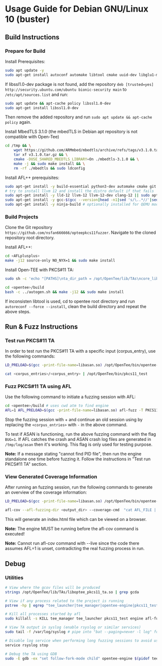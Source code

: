 # Usage Guide for Debian GNU/Linux 10 (buster)

## Build Instructions

### Prepare for Build

Install Prerequisites:

```bash
sudo apt update -y
sudo apt-get install autoconf automake libtool cmake uuid-dev libglu1-mesa-dev libelf-dev mesa-common-dev build-essential wget git pkg-config libfuse-dev libssl1.0-dev
```

If libssl1.0-dev package is not found, add the repository ```deb [trusted=yes] http://security.ubuntu.com/ubuntu bionic-security main``` to ```/etc/apt/sources.list``` and run:

```bash
sudo apt update && apt-cache policy libssl1.0-dev
sudo apt-get install libssl1.0-dev
```

Then remove the added repository and run ```sudo apt update && apt-cache policy``` again. 

Install MbedTLS 3.1.0 (the mbedTLS in Debian apt repository is not compatible with Open-Tee)

```bash
cd /tmp && \
	wget https://github.com/ARMmbed/mbedtls/archive/refs/tags/v3.1.0.tar.gz && \
    tar xf v3.1.0.tar.gz && \
    cmake -DUSE_SHARED_MBEDTLS_LIBRARY=On ./mbedtls-3.1.0 && \
    make -j && sudo make install && \
    rm -rf ./mbedtls && sudo ldconfig
```

Install AFL++ prerequisites:

```bash
sudo apt-get install -y build-essential python3-dev automake cmake git flex bison libglib2.0-dev libpixman-1-dev python3-setuptools cargo libgtk-3-dev
# try to install llvm 12 and install the distro default if that fails
sudo apt-get install -y lld-12 llvm-12 llvm-12-dev clang-12 || sudo apt-get install -y lld llvm llvm-dev clang
sudo apt-get install -y gcc-$(gcc --version|head -n1|sed 's/\..*//'|sed 's/.* //')-plugin-dev libstdc++-$(gcc --version|head -n1|sed 's/\..*//'|sed 's/.* //')-dev
sudo apt-get install -y ninja-build # optionally installed for QEMU mode
```

### Build Projects

Clone the Git repository `https://github.com/nsfan666666/opteepkcs11fuzzer`. Navigate to the cloned repository root directory.

Install AFL++:

```bash
cd <AFLplusplus>
make -j12 source-only NO_NYX=1 && sudo make install
```

Install Open-TEE with PKCS#11 TA:

```bash
sudo sh -c 'echo "[PATHS]\nta_dir_path = /opt/OpenTee/lib/TAs\ncore_lib_path = /opt/OpenTee/lib\nopentee_bin = /opt/OpenTee/bin/opentee-engine\nsubprocess_manager = libManagerApi.so\nsubprocess_launcher = libLauncherApi.so" > /etc/opentee.conf'

cd <opentee>/build
bash -c ../autogen.sh && make -j12 && sudo make install 
```

If inconsisten libtool is used, cd to opentee root directory and run ```autoreconf --force --install```, clean the build directory and repeat the above steps.

## Run & Fuzz Instructions

### Test run PKCS#11 TA

In order to test run the PKCS#11 TA with a specific input (corpus_entry), use the following commands: 

```bash
LD_PRELOAD=$(gcc -print-file-name=libasan.so) /opt/OpenTee/bin/opentee-engine -f 

cat <corpus_entries>/<corpus_entry> | /opt/OpenTee/bin/pkcs11_test 
```

### Fuzz PKCS#11 TA using AFL

Use the following command to initiate a fuzzing session with AFL:

```bash
cd <opentee>/build # uses cwd atm to find engine
AFL=1 AFL_PRELOAD=$(gcc -print-file-name=libasan.so) afl-fuzz -T PKCS11 -D -t <timeout_ms> -i <corpus_entries> -o <opentee>/out -- /opt/OpenTee/bin/pkcs11_test
```

Stop the fuzzing session with <CTRL>+<C> and continue an old session using by replacing the `<corpus_entries>` with `-` in the above command.

To test if ASAN is functioning, run the above fuzzing command with the flag ```BUG=1```. If AFL catches the crash and ASAN crash log files are generated in ```/tmp/log/asan``` then it's working. This flag is only used for testing purpose.

**Note:** If a message stating "cannot find PID file", then run the engine standalone one time before fuzzing it. Follow the instructions in "Test run PKCS#11 TA" section.


### View Generated Coverage Information

After running an fuzzing session, run the following commands to generate an overview of the coverage information:

```bash
LD_PRELOAD=$(gcc -print-file-name=libasan.so) /opt/OpenTee/bin/opentee-engine -f

afl-cov --afl-fuzzing-dir <output_dir> --coverage-cmd  "cat AFL_FILE | LD_PRELOAD=$(gcc -print-file-name=libasan.so) /opt/OpenTee/bin/pkcs11_test" --code-dir <opentee> --overwrite
```

This will generate an index.html file which can be viewed on a browser. 

**Note:** The engine MUST be running before the afl-cov command is executed!

**Note:** Cannot run afl-cov command with --live since the code there assumes AFL=1 is unset, contradicting the real fuzzing process in run.



## Debug

### Utilities

```bash
# View where the gcov files will be produced
strings /opt/OpenTee/lib/TAs/liboptee_pkcs11_ta.so | grep gcda 

# View if any process related to the project is running
pstree -hp | egrep "tee_launcher|tee_manager|opentee-engine|pkcs11_test" 

# Kill all processes started by afl
sudo killall -s KILL tee_manager tee_launcher pkcs11_test engine afl-fuzz opentee-engine

# View TA output in syslog (enable rsyslog or similar services)
sudo tail -f /var/log/syslog # pipe into "bat --paging=never -l log" for prettier output 

# Disable log service when performing long fuzzing sessions to avoid using up the disk
service rsyslog stop

# Debug the TA using GDB
sudo -E gdb -ex "set follow-fork-mode child" opentee-engine $(pidof tee_launcher)
```

